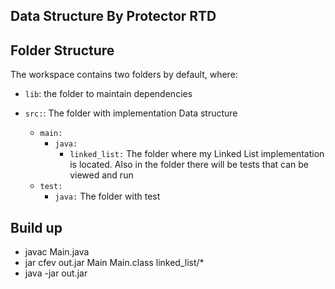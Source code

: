## Data Structure By Protector RTD


## Folder Structure

The workspace contains two folders by default, where:

- `lib`: the folder to maintain dependencies

- `src:`: The folder with implementation Data structure
  - `main:` 
    - `java:`
      - `linked_list:` The folder where my Linked List implementation is located. Also in the folder there will be tests that can be viewed and run
  - `test:`
    - `java:` The folder with test
  


## Build up
- javac Main.java
- jar cfev out.jar Main Main.class linked_list/*
- java -jar out.jar